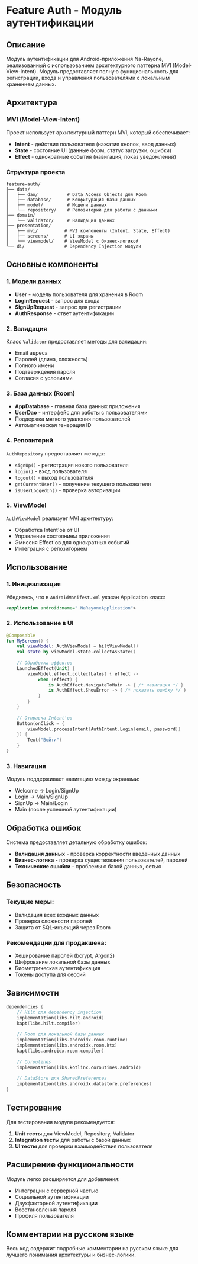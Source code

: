 # Feature Auth - Модуль аутентификации

## Описание

Модуль аутентификации для Android-приложения Na-Rayone, реализованный с использованием архитектурного паттерна MVI (Model-View-Intent). Модуль предоставляет полную функциональность для регистрации, входа и управления пользователями с локальным хранением данных.

## Архитектура

### MVI (Model-View-Intent)

Проект использует архитектурный паттерн MVI, который обеспечивает:

- **Intent** - действия пользователя (нажатия кнопок, ввод данных)
- **State** - состояние UI (данные форм, статус загрузки, ошибки)
- **Effect** - однократные события (навигация, показ уведомлений)

### Структура проекта

```
feature-auth/
├── data/
│   ├── dao/           # Data Access Objects для Room
│   ├── database/      # Конфигурация базы данных
│   ├── model/         # Модели данных
│   └── repository/    # Репозиторий для работы с данными
├── domain/
│   └── validator/     # Валидация данных
├── presentation/
│   ├── mvi/          # MVI компоненты (Intent, State, Effect)
│   ├── screens/      # UI экраны
│   └── viewmodel/    # ViewModel с бизнес-логикой
└── di/               # Dependency Injection модули
```

## Основные компоненты

### 1. Модели данных

- **User** - модель пользователя для хранения в Room
- **LoginRequest** - запрос для входа
- **SignUpRequest** - запрос для регистрации
- **AuthResponse** - ответ аутентификации

### 2. Валидация

Класс `Validator` предоставляет методы для валидации:
- Email адреса
- Паролей (длина, сложность)
- Полного имени
- Подтверждения пароля
- Согласия с условиями

### 3. База данных (Room)

- **AppDatabase** - главная база данных приложения
- **UserDao** - интерфейс для работы с пользователями
- Поддержка мягкого удаления пользователей
- Автоматическая генерация ID

### 4. Репозиторий

`AuthRepository` предоставляет методы:
- `signUp()` - регистрация нового пользователя
- `login()` - вход пользователя
- `logout()` - выход пользователя
- `getCurrentUser()` - получение текущего пользователя
- `isUserLoggedIn()` - проверка авторизации

### 5. ViewModel

`AuthViewModel` реализует MVI архитектуру:
- Обработка Intent'ов от UI
- Управление состоянием приложения
- Эмиссия Effect'ов для однократных событий
- Интеграция с репозиторием

## Использование

### 1. Инициализация

Убедитесь, что в `AndroidManifest.xml` указан Application класс:

```xml
<application android:name=".NaRayoneApplication">
```

### 2. Использование в UI

```kotlin
@Composable
fun MyScreen() {
    val viewModel: AuthViewModel = hiltViewModel()
    val state by viewModel.state.collectAsState()
    
    // Обработка эффектов
    LaunchedEffect(Unit) {
        viewModel.effect.collectLatest { effect ->
            when (effect) {
                is AuthEffect.NavigateToMain -> { /* навигация */ }
                is AuthEffect.ShowError -> { /* показать ошибку */ }
            }
        }
    }
    
    // Отправка Intent'ов
    Button(onClick = {
        viewModel.processIntent(AuthIntent.Login(email, password))
    }) {
        Text("Войти")
    }
}
```

### 3. Навигация

Модуль поддерживает навигацию между экранами:
- Welcome → Login/SignUp
- Login → Main/SignUp
- SignUp → Main/Login
- Main (после успешной аутентификации)

## Обработка ошибок

Система предоставляет детальную обработку ошибок:

- **Валидация данных** - проверка корректности введенных данных
- **Бизнес-логика** - проверка существования пользователей, паролей
- **Технические ошибки** - проблемы с базой данных, сетью

## Безопасность

### Текущие меры:
- Валидация всех входных данных
- Проверка сложности паролей
- Защита от SQL-инъекций через Room

### Рекомендации для продакшена:
- Хеширование паролей (bcrypt, Argon2)
- Шифрование локальной базы данных
- Биометрическая аутентификация
- Токены доступа для сессий

## Зависимости

```kotlin
dependencies {
    // Hilt для dependency injection
    implementation(libs.hilt.android)
    kapt(libs.hilt.compiler)
    
    // Room для локальной базы данных
    implementation(libs.androidx.room.runtime)
    implementation(libs.androidx.room.ktx)
    kapt(libs.androidx.room.compiler)
    
    // Coroutines
    implementation(libs.kotlinx.coroutines.android)
    
    // DataStore для SharedPreferences
    implementation(libs.androidx.datastore.preferences)
}
```

## Тестирование

Для тестирования модуля рекомендуется:

1. **Unit тесты** для ViewModel, Repository, Validator
2. **Integration тесты** для работы с базой данных
3. **UI тесты** для проверки взаимодействия пользователя

## Расширение функциональности

Модуль легко расширяется для добавления:

- Интеграции с серверной частью
- Социальной аутентификации
- Двухфакторной аутентификации
- Восстановления пароля
- Профиля пользователя

## Комментарии на русском языке

Весь код содержит подробные комментарии на русском языке для лучшего понимания архитектуры и бизнес-логики. 